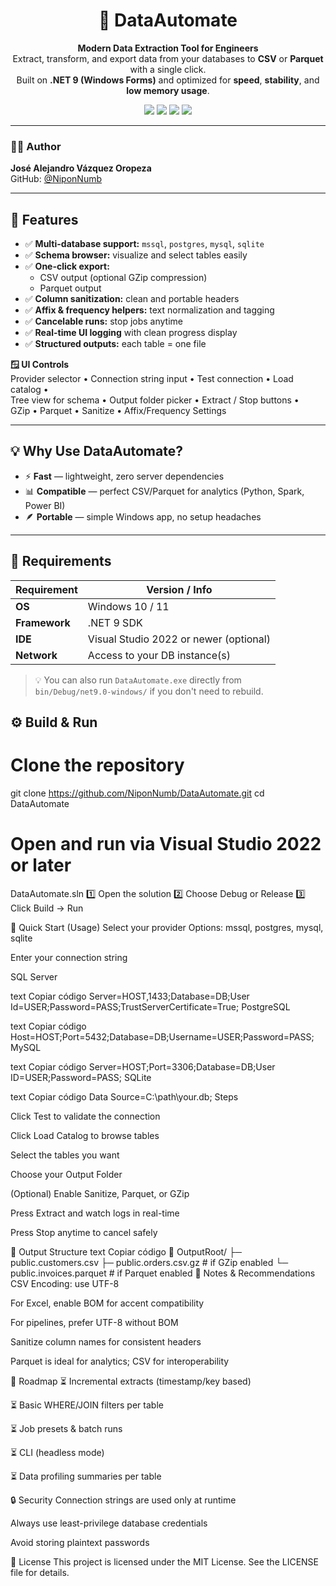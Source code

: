 <h1 align="center">🚀 DataAutomate</h1>

<p align="center">
  <b>Modern Data Extraction Tool for Engineers</b><br>
  Extract, transform, and export data from your databases to <b>CSV</b> or <b>Parquet</b> with a single click.<br>
  Built on <b>.NET 9 (Windows Forms)</b> and optimized for <b>speed</b>, <b>stability</b>, and <b>low memory usage</b>.
</p>

<p align="center">
  <img src="https://img.shields.io/badge/C%23-.NET%209-blueviolet?logo=csharp">
  <img src="https://img.shields.io/badge/Platform-Windows-blue">
  <img src="https://img.shields.io/badge/License-MIT-green.svg">
  <img src="https://img.shields.io/badge/Status-Stable-success.svg">
</p>

---

### 👨‍💻 Author  
**José Alejandro Vázquez Oropeza**  
GitHub: [@NiponNumb](https://github.com/NiponNumb)

---

## 🌟 Features

- ✅ **Multi-database support:** `mssql`, `postgres`, `mysql`, `sqlite`  
- ✅ **Schema browser:** visualize and select tables easily  
- ✅ **One-click export:**  
  - CSV output (optional GZip compression)  
  - Parquet output  
- ✅ **Column sanitization:** clean and portable headers  
- ✅ **Affix & frequency helpers:** text normalization and tagging  
- ✅ **Cancelable runs:** stop jobs anytime  
- ✅ **Real-time UI logging** with clean progress display  
- ✅ **Structured outputs:** each table = one file  

**🪟 UI Controls**  
Provider selector • Connection string input • Test connection • Load catalog •  
Tree view for schema • Output folder picker • Extract / Stop buttons •  
GZip • Parquet • Sanitize • Affix/Frequency Settings  

---

## 💡 Why Use DataAutomate?

- ⚡ **Fast** — lightweight, zero server dependencies  
- 📊 **Compatible** — perfect CSV/Parquet for analytics (Python, Spark, Power BI)  
- 🪶 **Portable** — simple Windows app, no setup headaches  

---

## 🧩 Requirements

| Requirement     | Version / Info |
|-----------------|----------------|
| **OS**          | Windows 10 / 11 |
| **Framework**   | .NET 9 SDK |
| **IDE**         | Visual Studio 2022 or newer (optional) |
| **Network**     | Access to your DB instance(s) |

> 💡 You can also run `DataAutomate.exe` directly from  
> `bin/Debug/net9.0-windows/` if you don't need to rebuild.

## ⚙️ Build & Run

# Clone the repository
git clone https://github.com/NiponNumb/DataAutomate.git
cd DataAutomate

# Open and run via Visual Studio 2022 or later
DataAutomate.sln
1️⃣ Open the solution
2️⃣ Choose Debug or Release
3️⃣ Click Build → Run

🚀 Quick Start (Usage)
Select your provider
Options: mssql, postgres, mysql, sqlite

Enter your connection string

SQL Server

text
Copiar código
Server=HOST,1433;Database=DB;User Id=USER;Password=PASS;TrustServerCertificate=True;
PostgreSQL

text
Copiar código
Host=HOST;Port=5432;Database=DB;Username=USER;Password=PASS;
MySQL

text
Copiar código
Server=HOST;Port=3306;Database=DB;User ID=USER;Password=PASS;
SQLite

text
Copiar código
Data Source=C:\path\your.db;
Steps

Click Test to validate the connection

Click Load Catalog to browse tables

Select the tables you want

Choose your Output Folder

(Optional) Enable Sanitize, Parquet, or GZip

Press Extract and watch logs in real-time

Press Stop anytime to cancel safely

📁 Output Structure
text
Copiar código
📂 OutputRoot/
 ├─ public.customers.csv
 ├─ public.orders.csv.gz      # if GZip enabled
 └─ public.invoices.parquet   # if Parquet enabled
🧠 Notes & Recommendations
CSV Encoding: use UTF-8

For Excel, enable BOM for accent compatibility

For pipelines, prefer UTF-8 without BOM

Sanitize column names for consistent headers

Parquet is ideal for analytics; CSV for interoperability

🧭 Roadmap
⏳ Incremental extracts (timestamp/key based)

⏳ Basic WHERE/JOIN filters per table

⏳ Job presets & batch runs

⏳ CLI (headless mode)

⏳ Data profiling summaries per table

🔒 Security
Connection strings are used only at runtime

Always use least-privilege database credentials

Avoid storing plaintext passwords

📜 License
This project is licensed under the MIT License.
See the LICENSE file for details.
